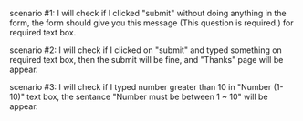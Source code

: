 scenario #1:
   I will check if I clicked "submit" without doing anything in the form, the form should give you this message 
   (This question is required.) for required text box.
   
scenario #2:
    I will check if I clicked on "submit" and typed something on required text box, then the submit will be fine, and "Thanks" page will be appear.
    
scenario #3:
    I will check if I typed number greater than 10 in "Number (1-10)" text box, the sentance "Number must be between 1 ~ 10" will be appear.
